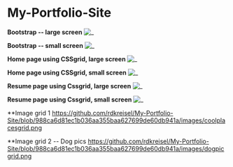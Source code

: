 # My-Portfolio-Site

**Bootstrap -- large screen**
![_](https://github.com/rdkreisel/Images/blob/master/bslarge.png)

**Bootstrap -- small screen**
![_](https://github.com/rdkreisel/Images/blob/master/bssmall.png)

**Home page using CSSgrid, large screen**
![_](https://github.com/rdkreisel/Images/blob/master/gridlarge.png)

**Home page using CSSgrid, small screen**
![_](https://github.com/rdkreisel/Images/blob/master/gridsmall.png)

**Resume page using Cssgrid, large screen**
![_](https://github.com/rdkreisel/Images/blob/master/resumelarge.png)

**Resume page using Cssgrid, small screen**
![_](https://github.com/rdkreisel/Images/blob/master/resumesmall.png)

**Image grid 1
https://github.com/rdkreisel/My-Portfolio-Site/blob/988ca6d81ec1b036aa355baa627699de60db941a/images/coolplacesgrid.png

**Image grid 2 -- Dog pics
https://github.com/rdkreisel/My-Portfolio-Site/blob/988ca6d81ec1b036aa355baa627699de60db941a/images/dogpicgrid.png
